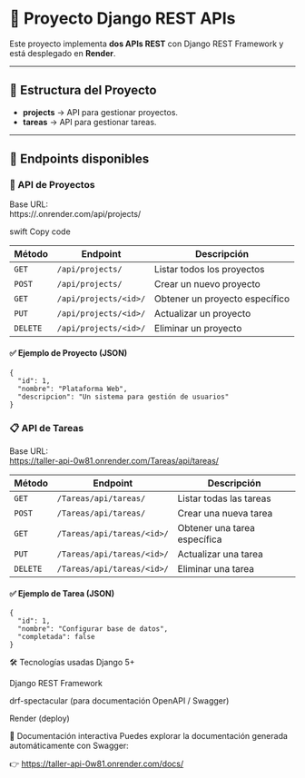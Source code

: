 # 📌 Proyecto Django REST APIs  

Este proyecto implementa **dos APIs REST** con Django REST Framework y está desplegado en **Render**.  

---

## 📂 Estructura del Proyecto
- **projects** → API para gestionar proyectos.  
- **tareas** → API para gestionar tareas.  

---

## 🔗 Endpoints disponibles  

### 📁 API de Proyectos  
Base URL:  
https://<tu-app>.onrender.com/api/projects/

swift
Copy code

| Método   | Endpoint                 | Descripción                    |
|----------|--------------------------|--------------------------------|
| `GET`    | `/api/projects/`         | Listar todos los proyectos     |
| `POST`   | `/api/projects/`         | Crear un nuevo proyecto        |
| `GET`    | `/api/projects/<id>/`    | Obtener un proyecto específico |
| `PUT`    | `/api/projects/<id>/`    | Actualizar un proyecto         |
| `DELETE` | `/api/projects/<id>/`    | Eliminar un proyecto           |

#### ✅ Ejemplo de Proyecto (JSON)  
```
{
  "id": 1,
  "nombre": "Plataforma Web",
  "descripcion": "Un sistema para gestión de usuarios"
}
```
### 📋 API de Tareas  
Base URL:  
https://taller-api-0w81.onrender.com/Tareas/api/tareas/


| Método   | Endpoint                        | Descripción                   |
|----------|---------------------------------|-------------------------------|
| `GET`    | `/Tareas/api/tareas/`           | Listar todas las tareas       |
| `POST`   | `/Tareas/api/tareas/`           | Crear una nueva tarea         |
| `GET`    | `/Tareas/api/tareas/<id>/`      | Obtener una tarea específica  |
| `PUT`    | `/Tareas/api/tareas/<id>/`      | Actualizar una tarea          |
| `DELETE` | `/Tareas/api/tareas/<id>/`      | Eliminar una tarea            |

#### ✅ Ejemplo de Tarea (JSON)  
```
{
  "id": 1,
  "nombre": "Configurar base de datos",
  "completada": false
}
```

🛠️ Tecnologías usadas
Django 5+

Django REST Framework

drf-spectacular (para documentación OpenAPI / Swagger)

Render (deploy)

📖 Documentación interactiva
Puedes explorar la documentación generada automáticamente con Swagger:

👉 https://taller-api-0w81.onrender.com/docs/
